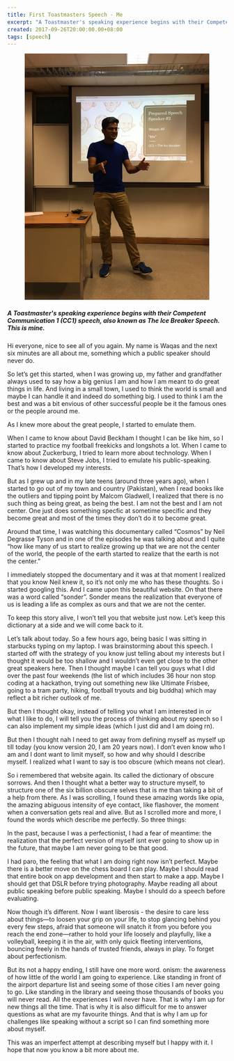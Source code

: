```yaml
---
title: First Toastmasters Speech - Me
excerpt: "A Toastmaster's speaking experience begins with their Competent Communication 1 (CC1) speech, also known as The Ice Breaker Speech. This is mine."
created: 2017-09-26T20:00:00.00+08:00
tags: [speech]
---
```


<figure class="small">
	<a href="/"><img src="assets/images/toastmasterscc1.jpg"></a>
</figure>

##### A Toastmaster's speaking experience begins with their Competent Communication 1 (CC1) speech, also known as The Ice Breaker Speech. This is mine.

Hi everyone, nice to see all of you again. My name is Waqas and the next six minutes are all about me, something which a public speaker should never do.

So let’s get this started, when I was growing up, my father and grandfather always used to say how a big genius I am and how I am meant to do great things in life. And living in a small town, I used to think the world is small and maybe I can handle it and indeed do something big. I used to think I am the best and was a bit envious of other successful people be it the famous ones or the people around me.

As I knew more about the great people, I started to emuIate them.

When I came to know about David Beckham I thought I can be like him, so I started to practice my football freekicks and longshots a lot. When I came to know about Zuckerburg, I tried to learn more about technology. When I came to know about Steve Jobs, I tried to emulate his public-speaking. That’s how I developed my interests.

But as I grew up and in my late teens (around three years ago), when I started to go out of my town and country (Pakistan), when I read books like the outliers and tipping point by Malcom Gladwell, I realized that there is no such thing as being great, as being the best. I am not the best and I am not center. One just does something specfic at sometime specific and they become great and most of the times they don’t do it to become great.

Around that time, I was watching this documentary called “Cosmos” by Neil Degrasse Tyson and in one of the episodes he was talking about and I quite “how like many of us start to realize growing up that we are not the center of the world, the people of the earth started to realize that the earth is not the center.”

I immediately stopped the documentary and it was at that moment I realized that you know Neil knew it, so it’s not only me who has these thoughts. So i started googling this. And I came upon this beautiful website. On that there was a word called “sonder”. Sonder means the realization that everyone of us is leading a life as complex as ours and that we are not the center.

To keep this story alive, I won’t tell you that website just now. Let’s keep this dictionary at a side and we will come back to it.

Let’s talk about today. So a few hours ago, being basic I was sitting in starbucks typing on my laptop. I was brainstorming about this speech. I started off with the strategy of you know just telling about my interests but I thought it would be too shallow and I wouldn’t even get close to the other great speakers here. Then I thought maybe I can tell you guys what I did over the past four weekends (the list of which includes 36 hour non stop coding at a hackathon, trying out something new like Ultimate Frisbee, going to a tram party, hiking, football tryouts and big buddha) which may reflect a bit richer outlook of me.

But then I thought okay, instead of telling you what I am interested in or what I like to do, I will tell you the process of thinking about my speech so I can also implement my simple ideas (which I just did and I am doing rn).

But then I thought nah I need to get away from defining myself as myself up till today (you know version 20, I am 20 years now). I don’t even know who I am and I dont want to limit myself, so how and why should I describe myself. I realized what I want to say is too obscure (which means not clear).

So i remembered that website again. Its called the dictionary of obscure sorrows. And then I thought what a better way to structure myself, to structure one of the six billion obscure selves that is me than taking a bit of a help from there. As I was scrolling, I found these amazing words like opia, the amazing abiguous intensity of eye contact, like flashover, the moment when a conversation gets real and alive. But as I scrolled more and more, I found the words which describe me perfectly. So three things:

In the past, because I was a perfectionist, I had a fear of meantime: the realization that the perfect version of myself isnt ever going to show up in the future, that maybe I am never going to be that good.

I had paro, the feeling that what I am doing right now isn’t perfect. Maybe there is a better move on the chess board I can play. Maybe I should read that entire book on app development and then start to make a app. Maybe I should get that DSLR before trying photography. Maybe reading all about public speaking before public speaking. Maybe I should do a speech before evaluating.

Now though it’s different. Now I want liberosis - the desire to care less about things—to loosen your grip on your life, to stop glancing behind you every few steps, afraid that someone will snatch it from you before you reach the end zone—rather to hold your life loosely and playfully, like a volleyball, keeping it in the air, with only quick fleeting interventions, bouncing freely in the hands of trusted friends, always in play. To forget about perfectionism.

But its not a happy ending, I still have one more word. onism: the awareness of how little of the world I am going to experience. Like standing in front of the airport departure list and seeing some of those cities I am never going to go. Like standing in the library and seeing those thousands of books you will never read. All the experiences I will never have. That is why I am up for new things all the time. That is why it is also difficult for me to answer questions as what are my favourite things. And that is why I am up for challenges like speaking without a script so I can find something more about myself.

This was an imperfect attempt at describing myself but I happy with it. I hope that now you know a bit more about me.
